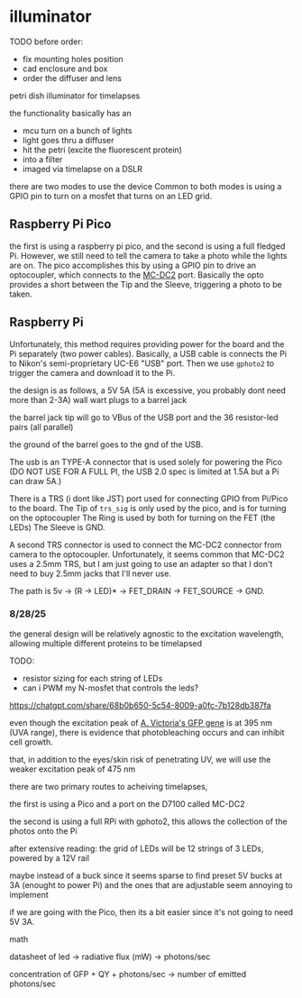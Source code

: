 # illuminator

TODO before order:
* fix mounting holes position
* cad enclosure and box 
* order the diffuser and lens

petri dish illuminator for timelapses 

the functionality basically has an 
* mcu turn on a bunch of lights
* light goes thru a diffuser
* hit the petri (excite the fluorescent protein)
* into a filter 
* imaged via timelapse on a DSLR 

there are two modes to use the device
Common to both modes is using a GPIO pin to turn on a mosfet that turns on an LED grid. 

## Raspberry Pi Pico 
the first is using a raspberry pi pico, and the second is using a full fledged Pi. 
However, we still need to tell the camera to take a photo while the lights are on. 
The pico accomplishes this by using a GPIO pin to drive an optocoupler, which connects to the [MC-DC2](https://www.dslrbodies.com/cameras/general-nikon-camera-info/nikon-mc-dc2-connector-pin.html) port. 
Basically the opto provides a short between the Tip and the Sleeve, triggering a photo to be taken.

## Raspberry Pi 
Unfortunately, this method requires providing power for the board and the Pi separately (two power cables). 
Basically, a USB cable is connects the Pi to Nikon's semi-proprietary UC-E6 "USB" port. 
Then we use `gphoto2` to trigger the camera and download it to the Pi.


the design is as follows, a 5V 5A (5A is excessive, you probably dont need more than 2-3A) wall wart plugs to a barrel jack

the barrel jack tip will go to VBus of the USB port and the 36 resistor-led pairs (all parallel)

the ground of the barrel goes to the gnd of the USB. 

The usb is an TYPE-A connector that is used solely for powering the Pico (DO NOT USE FOR A FULL PI, the USB 2.0 spec is limited at 1.5A but a Pi can draw 5A.)

There is a TRS (i dont like JST) port used for connecting GPIO from Pi/Pico to the board.
The Tip of `trs_sig` is only used by the pico, and is for turning on the optocoupler
The Ring is used by both for turning on the FET (the LEDs)
The Sleeve is GND. 

A second TRS connector is used to connect the MC-DC2 connector from camera to the optocoupler. Unfortunately, it seems common that MC-DC2 uses a 2.5mm TRS, but I am just going to use an adapter so that I don't need to buy 2.5mm jacks that I'll never use. 

The path is 5v -> (R -> LED)* -> FET_DRAIN -> FET_SOURCE -> GND.


### 8/28/25 

the general design will be relatively agnostic to the excitation wavelength, 
allowing multiple different proteins to be timelapsed 

TODO:
- resistor sizing for each string of LEDs
- can i PWM my N-mosfet that controls the leds? 

https://chatgpt.com/share/68b0b650-5c54-8009-a0fc-7b128db387fa


even though the excitation peak of [A. Victoria's GFP gene](https://www.fpbase.org/protein/avgfp/) is at 395 nm (UVA range), 
there is evidence that photobleaching occurs and can inhibit cell growth.

that, in addition to the eyes/skin risk of penetrating UV, we will use the weaker excitation peak of 
475 nm 


there are two primary routes to acheiving timelapses, 

the first is using a Pico and a port on the D7100 called MC-DC2 

the second is using a full RPi with gphoto2, this allows the collection of the photos onto the Pi


after extensive reading: the grid of LEDs will be 12 strings of 3 LEDs, powered by a 12V rail

maybe instead of a buck since it seems sparse to find preset 5V bucks at 3A (enought to power Pi)
and the ones that are adjustable seem annoying to implement

if we are going with the Pico, then its a bit easier since it's not going to need 5V 3A.


math

datasheet of led -> radiative flux (mW) -> photons/sec

concentration of GFP + QY + photons/sec -> number of emitted photons/sec 

